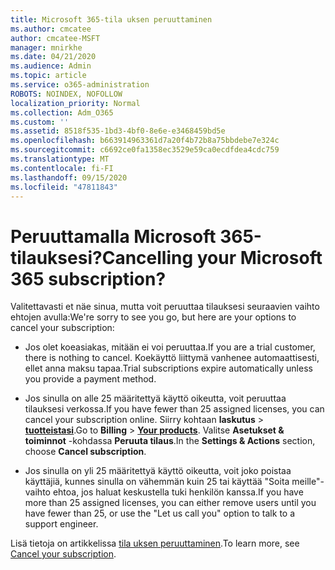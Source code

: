 ```yaml
---
title: Microsoft 365-tila uksen peruuttaminen
ms.author: cmcatee
author: cmcatee-MSFT
manager: mnirkhe
ms.date: 04/21/2020
ms.audience: Admin
ms.topic: article
ms.service: o365-administration
ROBOTS: NOINDEX, NOFOLLOW
localization_priority: Normal
ms.collection: Adm_O365
ms.custom: ''
ms.assetid: 8518f535-1bd3-4bf0-8e6e-e3468459bd5e
ms.openlocfilehash: b663914963361d7a20f4b72b8a75bbdebe7e324c
ms.sourcegitcommit: c6692ce0fa1358ec3529e59ca0ecdfdea4cdc759
ms.translationtype: MT
ms.contentlocale: fi-FI
ms.lasthandoff: 09/15/2020
ms.locfileid: "47811843"
---
```

# <a name="cancelling-your-microsoft-365-subscription"></a><span data-ttu-id="f7a38-102">Peruuttamalla Microsoft 365-tilauksesi?</span><span class="sxs-lookup"><span data-stu-id="f7a38-102">Cancelling your Microsoft 365 subscription?</span></span>

<span data-ttu-id="f7a38-103">Valitettavasti et näe sinua, mutta voit peruuttaa tilauksesi seuraavien vaihto ehtojen avulla:</span><span class="sxs-lookup"><span data-stu-id="f7a38-103">We're sorry to see you go, but here are your options to cancel your subscription:</span></span>
  
- <span data-ttu-id="f7a38-104">Jos olet koeasiakas, mitään ei voi peruuttaa.</span><span class="sxs-lookup"><span data-stu-id="f7a38-104">If you are a trial customer, there is nothing to cancel.</span></span> <span data-ttu-id="f7a38-105">Koekäyttö liittymä vanhenee automaattisesti, ellet anna maksu tapaa.</span><span class="sxs-lookup"><span data-stu-id="f7a38-105">Trial subscriptions expire automatically unless you provide a payment method.</span></span>

- <span data-ttu-id="f7a38-106">Jos sinulla on alle 25 määritettyä käyttö oikeutta, voit peruuttaa tilauksesi verkossa.</span><span class="sxs-lookup"><span data-stu-id="f7a38-106">If you have fewer than 25 assigned licenses, you can cancel your subscription online.</span></span> <span data-ttu-id="f7a38-107">Siirry kohtaan **laskutus** \> **[tuotteistasi](https://go.microsoft.com/fwlink/p/?linkid=842054)**.</span><span class="sxs-lookup"><span data-stu-id="f7a38-107">Go to **Billing** \> **[Your products](https://go.microsoft.com/fwlink/p/?linkid=842054)**.</span></span> <span data-ttu-id="f7a38-108">Valitse **Asetukset & toiminnot** -kohdassa **Peruuta tilaus**.</span><span class="sxs-lookup"><span data-stu-id="f7a38-108">In the **Settings & Actions** section, choose **Cancel subscription**.</span></span>

- <span data-ttu-id="f7a38-109">Jos sinulla on yli 25 määritettyä käyttö oikeutta, voit joko poistaa käyttäjiä, kunnes sinulla on vähemmän kuin 25 tai käyttää "Soita meille"-vaihto ehtoa, jos haluat keskustella tuki henkilön kanssa.</span><span class="sxs-lookup"><span data-stu-id="f7a38-109">If you have more than 25 assigned licenses, you can either remove users until you have fewer than 25, or use the "Let us call you" option to talk to a support engineer.</span></span>

<span data-ttu-id="f7a38-110">Lisä tietoja on artikkelissa [tila uksen peruuttaminen](https://docs.microsoft.com/microsoft-365/commerce/subscriptions/cancel-your-subscription).</span><span class="sxs-lookup"><span data-stu-id="f7a38-110">To learn more, see [Cancel your subscription](https://docs.microsoft.com/microsoft-365/commerce/subscriptions/cancel-your-subscription).</span></span>